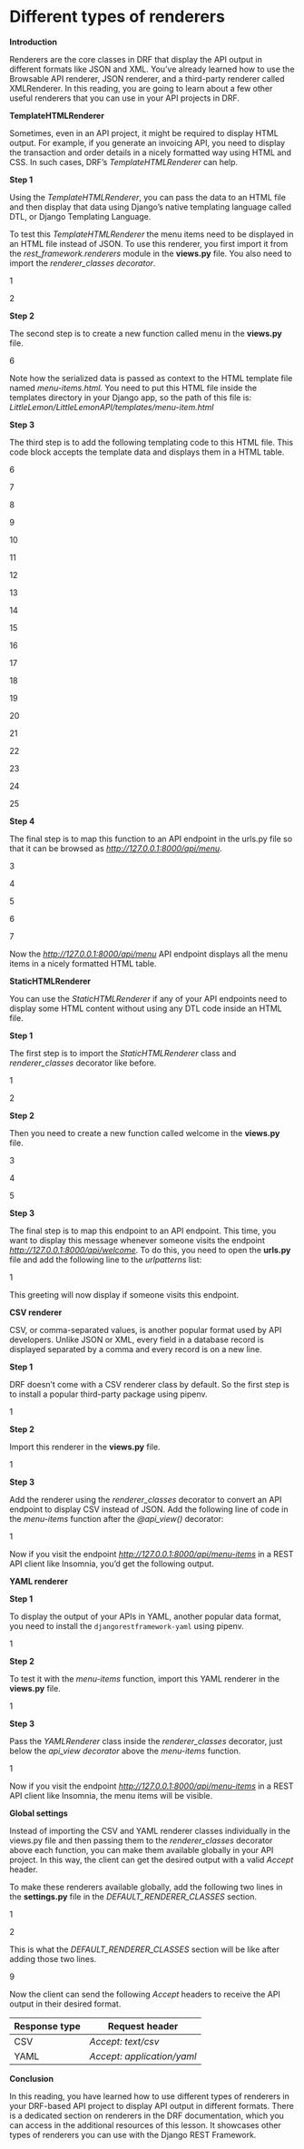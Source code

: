# Different types of renderers

**Introduction**

Renderers are the core classes in DRF that display the API output in different formats like JSON and XML. You’ve already
learned how to use the Browsable API renderer, JSON renderer, and a third-party renderer called XMLRenderer. In this
reading, you are going to learn about a few other useful renderers that you can use in your API projects in DRF.

**TemplateHTMLRenderer**

Sometimes, even in an API project, it might be required to display HTML output. For example, if you generate an
invoicing API, you need to display the transaction and order details in a nicely formatted way using HTML and CSS. In
such cases, DRF’s _TemplateHTMLRenderer_ can help.

**Step 1**

Using the _TemplateHTMLRenderer_, you can pass the data to an HTML file and then display that data using Django’s native
templating language called DTL, or Django Templating Language.

To test this _TemplateHTMLRenderer_ the menu items need to be displayed in an HTML file instead of JSON. To use this
renderer, you first import it from the _rest_framework.renderers_ module in the **views.py** file. You also need to
import the _renderer_classes decorator_.

1

2

**Step 2**

The second step is to create a new function called menu in the **views.py** file.

6

Note how the serialized data is passed as context to the HTML template file named _menu-items.html._ You need to put
this HTML file inside the templates directory in your Django app, so the path of this file is:
_LittleLemon/LittleLemonAPI/templates/menu-item.html_

**Step 3**

The third step is to add the following templating code to this HTML file. This code block accepts the template data and
displays them in a HTML table.

6

7

8

9

10

11

12

13

14

15

16

17

18

19

20

21

22

23

24

25

**Step 4**

The final step is to map this function to an API endpoint in the urls.py file so that it can be browsed as
_http://127.0.0.1:8000/api/menu_.

3

4

5

6

7

Now the _http://127.0.0.1:8000/api/menu_ API endpoint displays all the menu items in a nicely formatted HTML table.

[//]: # (![Menu-items endpoint displays menu items in formatted HTML table]&#40;file:///C:/Users/zak/AppData/Local/Temp/msohtmlclip1/01/clip_image002.png&#41;)

**StaticHTMLRenderer**

You can use the _StaticHTMLRenderer_ if any of your API endpoints need to display some HTML content without using any
DTL code inside an HTML file.

**Step 1**

The first step is to import the _StaticHTMLRenderer_ class and _renderer_classes_ decorator like before.

1

2

**Step 2**

Then you need to create a new function called welcome in the **views.py** file.

3

4

5

**Step 3**

The final step is to map this endpoint to an API endpoint. This time, you want to display this message whenever someone
visits the endpoint _http://127.0.0.1:8000/api/welcome_. To do this, you need to open the **urls.py** file and add the
following line to the _urlpatterns_ list:

1

This greeting will now display if someone visits this endpoint.

[//]: # (![Welcome to the Little Lemon API Project greeting]&#40;file:///C:/Users/zak/AppData/Local/Temp/msohtmlclip1/01/clip_image003.png&#41;)

**CSV renderer**

CSV, or comma-separated values, is another popular format used by API developers. Unlike JSON or XML, every field in a
database record is displayed separated by a comma and every record is on a new line.

**Step 1**

DRF doesn’t come with a CSV renderer class by default. So the first step is to install a popular third-party package
using pipenv.

1

**Step 2**

Import this renderer in the **views.py** file.

1

**Step 3**

Add the renderer using the _renderer_classes_ decorator to convert an API endpoint to display CSV instead of JSON. Add
the following line of code in the _menu-items_ function after the _@api_view()_ decorator:

1

Now if you visit the endpoint _http://127.0.0.1:8000/api/menu-items_ in a REST API client like Insomnia, you’d get the
following output.

[//]: # (![API endpoint output in Insomnia]&#40;file:///C:/Users/zak/AppData/Local/Temp/msohtmlclip1/01/clip_image005.png&#41;)

**YAML renderer**

**Step 1**

To display the output of your APIs in YAML, another popular data format, you need to install the
`djangorestframework-yaml` using pipenv.

1

**Step 2**

To test it with the _menu-items_ function, import this YAML renderer in the **views.py** file.

1

**Step 3**

Pass the _YAMLRenderer_ class inside the _renderer_classes_ decorator, just below the _api_view decorator_ above the
_menu-items_ function.

1

Now if you visit the endpoint _http://127.0.0.1:8000/api/menu-items_ in a REST API client like Insomnia, the menu items
will be visible.

[//]: # (![API endpoint output in Insomnia that displays the menu items]&#40;file:///C:/Users/zak/AppData/Local/Temp/msohtmlclip1/01/clip_image007.png&#41;)

**Global settings**

Instead of importing the CSV and YAML renderer classes individually in the views.py file and then passing them to the
_renderer_classes_ decorator above each function, you can make them available globally in your API project. In this way,
the client can get the desired output with a valid _Accept_ header.

To make these renderers available globally, add the following two lines in the **settings.py** file in the
_DEFAULT_RENDERER_CLASSES_ section.

1

2

This is what the _DEFAULT_RENDERER_CLASSES_ section will be like after adding those two lines.

9

Now the client can send the following _Accept_ headers to receive the API output in their desired format.

| **Response type** | **Request header**         |
|-------------------|----------------------------|
| CSV               | _Accept: text/csv_         |
| YAML              | _Accept: application/yaml_ |

**Conclusion**

In this reading, you have learned how to use different types of renderers in your DRF-based API project to display API
output in different formats. There is a dedicated section on renderers in the DRF documentation, which you can access in
the additional resources of this lesson. It showcases other types of renderers you can use with the Django REST
Framework.